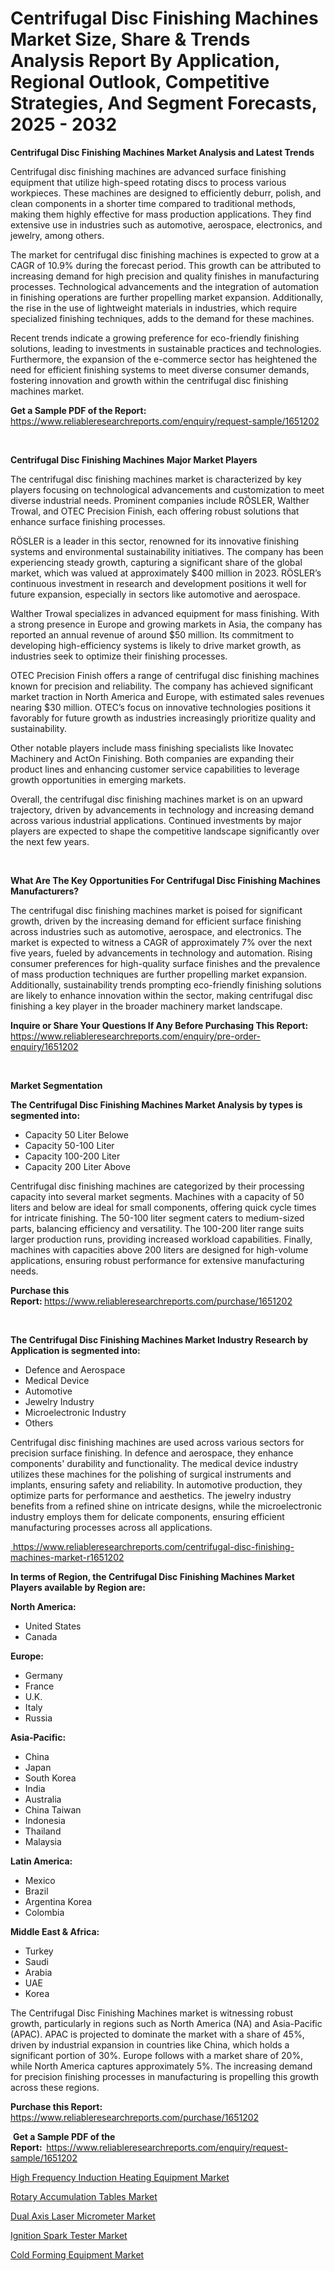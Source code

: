 <p><h1>Centrifugal Disc Finishing Machines Market Size, Share & Trends Analysis Report By Application, Regional Outlook, Competitive Strategies, And Segment Forecasts, 2025 - 2032</h1></p><p><strong>Centrifugal Disc Finishing Machines Market Analysis and Latest Trends</strong></p>
<p><p>Centrifugal disc finishing machines are advanced surface finishing equipment that utilize high-speed rotating discs to process various workpieces. These machines are designed to efficiently deburr, polish, and clean components in a shorter time compared to traditional methods, making them highly effective for mass production applications. They find extensive use in industries such as automotive, aerospace, electronics, and jewelry, among others.</p><p>The market for centrifugal disc finishing machines is expected to grow at a CAGR of 10.9% during the forecast period. This growth can be attributed to increasing demand for high precision and quality finishes in manufacturing processes. Technological advancements and the integration of automation in finishing operations are further propelling market expansion. Additionally, the rise in the use of lightweight materials in industries, which require specialized finishing techniques, adds to the demand for these machines. </p><p>Recent trends indicate a growing preference for eco-friendly finishing solutions, leading to investments in sustainable practices and technologies. Furthermore, the expansion of the e-commerce sector has heightened the need for efficient finishing systems to meet diverse consumer demands, fostering innovation and growth within the centrifugal disc finishing machines market.</p></p>
<p><strong>Get a Sample PDF of the Report:&nbsp;</strong> <a href="https://www.reliableresearchreports.com/enquiry/request-sample/1651202?utm_campaign=31&utm_medium=2&utm_source=Github&utm_content=ia&utm_term=08042025&utm_id=centrifugal-disc-finishing-machines">https://www.reliableresearchreports.com/enquiry/request-sample/1651202</a></p>
<p>&nbsp;</p>
<p><strong>Centrifugal Disc Finishing Machines Major Market Players</strong></p>
<p><p>The centrifugal disc finishing machines market is characterized by key players focusing on technological advancements and customization to meet diverse industrial needs. Prominent companies include RÖSLER, Walther Trowal, and OTEC Precision Finish, each offering robust solutions that enhance surface finishing processes.</p><p>RÖSLER is a leader in this sector, renowned for its innovative finishing systems and environmental sustainability initiatives. The company has been experiencing steady growth, capturing a significant share of the global market, which was valued at approximately $400 million in 2023. RÖSLER’s continuous investment in research and development positions it well for future expansion, especially in sectors like automotive and aerospace.</p><p>Walther Trowal specializes in advanced equipment for mass finishing. With a strong presence in Europe and growing markets in Asia, the company has reported an annual revenue of around $50 million. Its commitment to developing high-efficiency systems is likely to drive market growth, as industries seek to optimize their finishing processes.</p><p>OTEC Precision Finish offers a range of centrifugal disc finishing machines known for precision and reliability. The company has achieved significant market traction in North America and Europe, with estimated sales revenues nearing $30 million. OTEC’s focus on innovative technologies positions it favorably for future growth as industries increasingly prioritize quality and sustainability.</p><p>Other notable players include mass finishing specialists like Inovatec Machinery and ActOn Finishing. Both companies are expanding their product lines and enhancing customer service capabilities to leverage growth opportunities in emerging markets.</p><p>Overall, the centrifugal disc finishing machines market is on an upward trajectory, driven by advancements in technology and increasing demand across various industrial applications. Continued investments by major players are expected to shape the competitive landscape significantly over the next few years.</p></p>
<p>&nbsp;</p>
<p><strong>What Are The Key Opportunities For Centrifugal Disc Finishing Machines Manufacturers?</strong></p>
<p><p>The centrifugal disc finishing machines market is poised for significant growth, driven by the increasing demand for efficient surface finishing across industries such as automotive, aerospace, and electronics. The market is expected to witness a CAGR of approximately 7% over the next five years, fueled by advancements in technology and automation. Rising consumer preferences for high-quality surface finishes and the prevalence of mass production techniques are further propelling market expansion. Additionally, sustainability trends prompting eco-friendly finishing solutions are likely to enhance innovation within the sector, making centrifugal disc finishing a key player in the broader machinery market landscape.</p></p>
<p><strong>Inquire or Share Your Questions If Any Before Purchasing This Report:</strong> <a href="https://www.reliableresearchreports.com/enquiry/pre-order-enquiry/1651202?utm_campaign=31&utm_medium=2&utm_source=Github&utm_content=ia&utm_term=08042025&utm_id=centrifugal-disc-finishing-machines">https://www.reliableresearchreports.com/enquiry/pre-order-enquiry/1651202</a></p>
<p>&nbsp;</p>
<p><strong>Market Segmentation</strong></p>
<p><strong>The Centrifugal Disc Finishing Machines Market Analysis by types is segmented into:</strong></p>
<p><ul><li>Capacity 50 Liter Belowe</li><li>Capacity 50-100 Liter</li><li>Capacity 100-200 Liter</li><li>Capacity 200 Liter Above</li></ul></p>
<p><p>Centrifugal disc finishing machines are categorized by their processing capacity into several market segments. Machines with a capacity of 50 liters and below are ideal for small components, offering quick cycle times for intricate finishing. The 50-100 liter segment caters to medium-sized parts, balancing efficiency and versatility. The 100-200 liter range suits larger production runs, providing increased workload capabilities. Finally, machines with capacities above 200 liters are designed for high-volume applications, ensuring robust performance for extensive manufacturing needs.</p></p>
<p><strong>Purchase this Report:&nbsp;</strong><a href="https://www.reliableresearchreports.com/purchase/1651202?utm_campaign=31&utm_medium=2&utm_source=Github&utm_content=ia&utm_term=08042025&utm_id=centrifugal-disc-finishing-machines">https://www.reliableresearchreports.com/purchase/1651202</a></p>
<p>&nbsp;</p>
<p><strong>The Centrifugal Disc Finishing Machines Market Industry Research by Application is segmented into:</strong></p>
<p><ul><li>Defence and Aerospace</li><li>Medical Device</li><li>Automotive</li><li>Jewelry Industry</li><li>Microelectronic Industry</li><li>Others</li></ul></p>
<p><p>Centrifugal disc finishing machines are used across various sectors for precision surface finishing. In defence and aerospace, they enhance components' durability and functionality. The medical device industry utilizes these machines for the polishing of surgical instruments and implants, ensuring safety and reliability. In automotive production, they optimize parts for performance and aesthetics. The jewelry industry benefits from a refined shine on intricate designs, while the microelectronic industry employs them for delicate components, ensuring efficient manufacturing processes across all applications.</p></p>
<p><a href="https://www.reliableresearchreports.com/centrifugal-disc-finishing-machines-market-r1651202?utm_campaign=31&utm_medium=2&utm_source=Github&utm_content=ia&utm_term=08042025&utm_id=centrifugal-disc-finishing-machines">&nbsp;https://www.reliableresearchreports.com/centrifugal-disc-finishing-machines-market-r1651202</a></p>
<p><strong>In terms of Region, the Centrifugal Disc Finishing Machines Market Players available by Region are:</strong></p>
<p>
    <p> <strong> North America: </strong>
        <ul>
            <li>United States</li>
            <li>Canada</li>
        </ul>
        </p> 
    <p> <strong> Europe: </strong>
        <ul>
            <li>Germany</li>
            <li>France</li>
            <li>U.K.</li>
            <li>Italy</li>
            <li>Russia</li>
        </ul>
        </p> 
    <p> <strong> Asia-Pacific: </strong>
        <ul>
            <li>China</li>
            <li>Japan</li>
            <li>South Korea</li>
            <li>India</li>
            <li>Australia</li>
            <li>China Taiwan</li>
            <li>Indonesia</li>
            <li>Thailand</li>
            <li>Malaysia</li>
        </ul>
        </p> 
    <p> <strong> Latin America: </strong>
        <ul>
            <li>Mexico</li>
            <li>Brazil</li>
            <li>Argentina Korea</li>
            <li>Colombia</li>
        </ul>
        </p> 
    <p> <strong> Middle East & Africa: </strong>
        <ul>
            <li>Turkey</li>
            <li>Saudi</li>
            <li>Arabia</li>
            <li>UAE</li>
            <li>Korea</li>
        </ul>
    </p>
    </p>
<p><p>The Centrifugal Disc Finishing Machines market is witnessing robust growth, particularly in regions such as North America (NA) and Asia-Pacific (APAC). APAC is projected to dominate the market with a share of 45%, driven by industrial expansion in countries like China, which holds a significant portion of 30%. Europe follows with a market share of 20%, while North America captures approximately 5%. The increasing demand for precision finishing processes in manufacturing is propelling this growth across these regions.</p></p>
<p><strong>Purchase this Report: </strong><a href="https://www.reliableresearchreports.com/purchase/1651202?utm_campaign=31&utm_medium=2&utm_source=Github&utm_content=ia&utm_term=08042025&utm_id=centrifugal-disc-finishing-machines">https://www.reliableresearchreports.com/purchase/1651202</a></p>
<p>&nbsp;<strong>Get a Sample PDF of the Report:&nbsp;&nbsp;</strong><a href="https://www.reliableresearchreports.com/enquiry/request-sample/1651202?utm_campaign=31&utm_medium=2&utm_source=Github&utm_content=ia&utm_term=08042025&utm_id=centrifugal-disc-finishing-machines">https://www.reliableresearchreports.com/enquiry/request-sample/1651202</a></p>
<p><strong></strong></p>
<p><p><a href="https://github.com/vassihucz/Market-Research-Report-List-1/blob/main/high-frequency-induction-heating-equipment-market.md?utm_campaign=31&utm_medium=2&utm_source=Github&utm_content=ia&utm_term=08042025&utm_id=centrifugal-disc-finishing-machines">High Frequency Induction Heating Equipment Market</a></p><p><a href="https://github.com/denbelnmer50/Market-Research-Report-List-1/blob/main/rotary-accumulation-tables-market.md?utm_campaign=31&utm_medium=2&utm_source=Github&utm_content=ia&utm_term=08042025&utm_id=centrifugal-disc-finishing-machines">Rotary Accumulation Tables Market</a></p><p><a href="https://github.com/krulicfidura/Market-Research-Report-List-1/blob/main/dual-axis-laser-micrometer-market.md?utm_campaign=31&utm_medium=2&utm_source=Github&utm_content=ia&utm_term=08042025&utm_id=centrifugal-disc-finishing-machines">Dual Axis Laser Micrometer Market</a></p><p><a href="https://github.com/shewlisapsai/Market-Research-Report-List-1/blob/main/ignition-spark-tester-market.md?utm_campaign=31&utm_medium=2&utm_source=Github&utm_content=ia&utm_term=08042025&utm_id=centrifugal-disc-finishing-machines">Ignition Spark Tester Market</a></p><p><a href="https://github.com/dibesnayee/Market-Research-Report-List-1/blob/main/cold-forming-equipment-market.md?utm_campaign=31&utm_medium=2&utm_source=Github&utm_content=ia&utm_term=08042025&utm_id=centrifugal-disc-finishing-machines">Cold Forming Equipment Market</a></p></p>